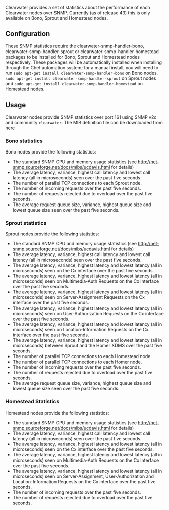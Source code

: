 Clearwater provides a set of statistics about the performance of each Clearwater nodes over SNMP. Currently (as of release 43) this is only available on Bono, Sprout and Homestead nodes.

## Configuration

These SNMP statistics require the clearwater-snmp-handler-bono, clearwater-snmp-handler-sprout or clearwater-snmp-handler-homestead packages to be installed for Bono, Sprout and Homestead nodes respectively. These packages will be automatically installed when installing through the Chef automation system; for a manual install, you will need to run `sudo apt-get install clearwater-snmp-handler-bono` on Bono nodes, `sudo apt-get install clearwater-snmp-handler-sprout` on Sprout nodes and `sudo apt-get install clearwater-snmp-handler-homestead` on Homestead nodes.

## Usage

Clearwater nodes provide SNMP statistics over port 161 using SNMP v2c and community `clearwater`. The MIB definition file can be downloaded from [here](https://github.com/Metaswitch/clearwater-snmp-handlers/blob/master/PROJECT-CLEARWATER-MIB)

### Bono statistics

Bono nodes provide the following statistics:

* The standard SNMP CPU and memory usage statistics (see http://net-snmp.sourceforge.net/docs/mibs/ucdavis.html for details)
* The average latency, variance, highest call latency and lowest call latency (all in microseconds) seen over the past five seconds.
* The number of parallel TCP connections to each Sprout node.
* The number of incoming requests over the past five seconds.
* The number of requests rejected due to overload over the past five seconds.
* The average request queue size, variance, highest queue size and lowest queue size seen over the past five seconds.


### Sprout statistics

Sprout nodes provide the following statistics:

* The standard SNMP CPU and memory usage statistics (see http://net-snmp.sourceforge.net/docs/mibs/ucdavis.html for details)
* The average latency, variance, highest call latency and lowest call latency (all in microseconds) seen over the past five seconds.
* The average latency, variance, highest latency and lowest latency (all in microseconds) seen on the Cx interface over the past five seconds.
* The average latency, variance, highest latency and lowest latency (all in microseconds) seen on Multimedia-Auth Requests on the Cx interface over the past five seconds.
* The average latency, variance, highest latency and lowest latency (all in microseconds) seen on Server-Assignment Requests on the Cx interface over the past five seconds.
* The average latency, variance, highest latency and lowest latency (all in microseconds) seen on User-Authorization Requests on the Cx interface over the past five seconds.
* The average latency, variance, highest latency and lowest latency (all in microseconds) seen on Location-Information Requests on the Cx interface over the past five seconds.
* The average latency, variance, highest latency and lowest latency (all in microseconds) between Sprout and the Homer XDMS over the past five seconds.
* The number of parallel TCP connections to each Homestead node.
* The number of parallel TCP connections to each Homer node.
* The number of incoming requests over the past five seconds.
* The number of requests rejected due to overload over the past five seconds.
* The average request queue size, variance, highest queue size and lowest queue size seen over the past five seconds.


### Homestead Statistics

Homestead nodes provide the following statistics:

* The standard SNMP CPU and memory usage statistics (see http://net-snmp.sourceforge.net/docs/mibs/ucdavis.html for details)
* The average latency, variance, highest call latency and lowest call latency (all in microseconds) seen over the past five seconds.
* The average latency, variance, highest latency and lowest latency (all in microseconds) seen on the Cx interface over the past five seconds.
* The average latency, variance, highest latency and lowest latency (all in microseconds) seen on Multimedia-Auth Requests on the Cx interface over the past five seconds.
* The average latency, variance, highest latency and lowest latency (all in microseconds) seen on Server-Assignment, User-Authorization and Location-Information Requests on the Cx interface over the past five seconds.
* The number of incoming requests over the past five seconds.
* The number of requests rejected due to overload over the past five seconds.
